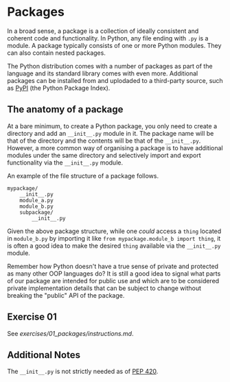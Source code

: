 # Packages

In a broad sense, a package is a collection of ideally consistent and coherent code and functionality. In Python, any file ending with `.py` is a module. A package typically consists of one or more Python modules. They can also contain nested packages.

The Python distribution comes with a number of packages as part of the language and its standard library comes with even more.
Additional packages can be installed from and uplodaded to a third-party source, such as [PyPI](https://pypi.org) (the Python Package Index). 

## The anatomy of a package

At a bare minimum, to create a Python package, you only need to create a directory and add an `__init__.py` module in it. The package name will be that of the directory and the contents will be that of the `__init__.py`. However, a more common way of organising a package is to have additional modules under the same directory and selectively import and export functionality via the `__init__.py` module.

An example of the file structure of a package follows.

```
mypackage/
    __init__.py
    module_a.py
    module_b.py
    subpackage/
        __init__.py
```

Given the above package structure, while one _could_ access a `thing` located in `module_b.py` by importing it like `from mypackage.module_b import thing`, it is often a good idea to make the desired `thing` available via the `__init__.py` module. 

Remember how Python doesn't have a true sense of private and protected as many other OOP languages do? It is still a good idea to signal what parts of our package are intended for public use and which are to be considered private implementation details that can be subject to change without breaking the "public" API of the package.

## Exercise 01

See _exercises/01_packages/instructions.md_.

## Additional Notes

The `__init__.py` is not strictly needed as of [PEP 420](
https://peps.python.org/pep-0420).
